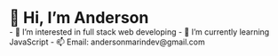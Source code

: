 <h1 style="margin: 0 auto;">👋 Hi, I’m Anderson</h1>
- 👀 I’m interested in full stack web developing
- 🌱 I’m currently learning JavaScript
- 📫 Email: andersonmarindev@gmail.com

<!---
anmarinur/anmarinur is a ✨ special ✨ repository because its `README.md` (this file) appears on your GitHub profile.
You can click the Preview link to take a look at your changes.
--->

      
    

    
